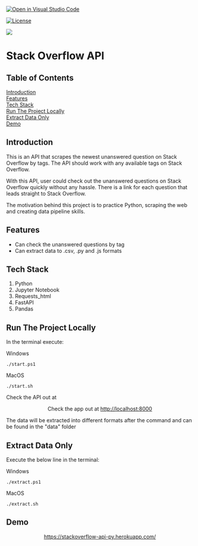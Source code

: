 [![Open in Visual Studio Code](https://open.vscode.dev/badges/open-in-vscode.svg)](https://open.vscode.dev/VincentLeV/stackoverflow-api-py)

[![License](https://img.shields.io/badge/license-MIT-orange.svg?style=flat-square)](http://opensource.org/licenses/MIT)

![](https://img.shields.io/github/issues-raw/VincentLeV/stackoverflow-api-py?style=flat-square)
<br/>


# Stack Overflow API

## Table of Contents

[Introduction](#introduction)
<br/>
[Features](#features)
<br/>
[Tech Stack](#tech-stack)
<br/>
[Run The Project Locally](#run-the-project-locally)
<br/>
[Extract Data Only](#extract-data-only)
<br/>
[Demo](#demo)

## Introduction

This is an API that scrapes the newest unanswered question on Stack Overflow by tags.
The API should work with any available tags on Stack Overflow. 

With this API, user could check out the unanswered questions on Stack Overflow quickly without any hassle. 
There is a link for each question that leads straight to Stack Overflow. 

The motivation behind this project is to practice Python, scraping the web and creating data pipeline skills.

## Features

- Can check the unanswered questions by tag
- Can extract data to .csv, .py and .js formats

## Tech Stack

1. Python
2. Jupyter Notebook
3. Requests_html
4. FastAPI
5. Pandas

## Run The Project Locally

In the terminal execute:

Windows

    ./start.ps1

MacOS
    
    ./start.sh

Check the API out at <p align="center">Check the app out at <a href="http://localhost:8000" target="_blank">http://localhost:8000</a></p>

The data will be extracted into different formats after the command and can be found in the "data" folder

## Extract Data Only

Execute the below line in the terminal:

Windows

    ./extract.ps1

MacOS

    ./extract.sh

## Demo

<a href="https://stackoverflow-api-py.herokuapp.com/" target="_blank">
    <p align="center">https://stackoverflow-api-py.herokuapp.com/</p>
</a>